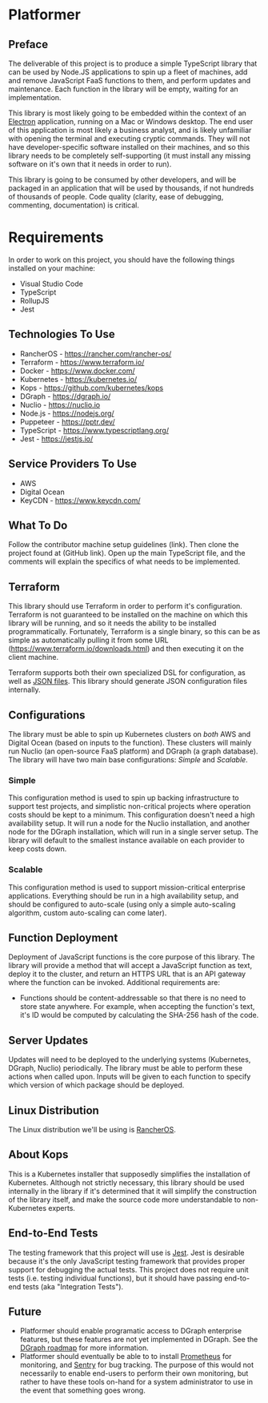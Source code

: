 # Platformer

## Preface

The deliverable of this project is to produce a simple TypeScript library that can be used by Node.JS applications to spin up a fleet of machines, add and remove JavaScript FaaS functions to them, and perform updates and maintenance. Each function in the library will be empty, waiting for an implementation.

This library is most likely going to be embedded within the context of an [Electron](https://electronjs.org/) application, running on a Mac or Windows desktop. The end user of this application is most likely a business analyst, and is likely unfamiliar with opening the terminal and executing cryptic commands. They will not have developer-specific software installed on their machines, and so this library needs to be completely self-supporting (it must install any missing software on it's own that it needs in order to run).

This library is going to be consumed by other developers, and will be packaged in an application that will be used by thousands, if not hundreds of thousands of people. Code quality (clarity, ease of debugging, commenting, documentation)  is critical.

# Requirements

In order to work on this project, you should have the following things installed on your machine:
- Visual Studio Code
- TypeScript
- RollupJS
- Jest


## Technologies To Use

- RancherOS - https://rancher.com/rancher-os/
- Terraform - https://www.terraform.io/
- Docker - https://www.docker.com/
- Kubernetes - https://kubernetes.io/
- Kops - https://github.com/kubernetes/kops
- DGraph - https://dgraph.io/
- Nuclio - https://nuclio.io
- Node.js - https://nodejs.org/
- Puppeteer - https://pptr.dev/
- TypeScript - https://www.typescriptlang.org/
- Jest - https://jestjs.io/

## Service Providers To Use

- AWS
- Digital Ocean
- KeyCDN - https://www.keycdn.com/

## What To Do

Follow the contributor machine setup guidelines (link). Then clone the project found at (GitHub link). Open up the main TypeScript file, and the comments will explain the specifics of what needs to be implemented.

## Terraform

This library should use Terraform in order to perform it's configuration. Terraform is not guaranteed to be installed on the machine on which this library will be running, and so it needs the ability to be installed programmatically. Fortunately, Terraform is a single binary, so this can be as simple as automatically pulling it from some URL (https://www.terraform.io/downloads.html) and then executing it on the client machine.

Terraform supports both their own specialized DSL for configuration, as well as [JSON files](https://www.terraform.io/docs/configuration/syntax-json.html). This library should generate JSON configuration files internally.

## Configurations

The library must be able to spin up Kubernetes clusters on *both* AWS and Digital Ocean (based on inputs to the function). These clusters will mainly run Nuclio (an open-source FaaS platform) and DGraph (a graph database). The library will have two main base configurations: *Simple* and *Scalable*.

### Simple

This configuration method is used to spin up backing infrastructure to support test projects, and simplistic non-critical projects where operation costs should be kept to a minimum. This configuration doesn't need a high availability setup. It will run a node for the Nuclio installation, and another node for the DGraph installation, which will run in a single server setup. The library will default to the smallest instance available on each provider to keep costs down.

### Scalable

This configuration method is used to support mission-critical enterprise applications. Everything should be run in a high availability setup, and should be configured to auto-scale (using only a simple auto-scaling algorithm, custom auto-scaling can come later).

## Function Deployment

Deployment of JavaScript functions is the core purpose of this library. The library will provide a method that will accept a JavaScript function as text, deploy it to the cluster, and return an HTTPS URL that is an API gateway where the function can be invoked. Additional requirements are:

- Functions should be content-addressable so that there is no need to store state anywhere. For example, when accepting the function's text, it's ID would be computed by calculating the SHA-256 hash of the code.

## Server Updates

Updates will need to be deployed to the underlying systems (Kubernetes, DGraph, Nuclio) periodically. The library must be able to perform these actions when called upon. Inputs will be given to each function to specify which version of which package should be deployed.

## Linux Distribution

The Linux distribution we'll be using is [RancherOS](https://rancher.com/rancher-os/).

## About Kops

This is a Kubernetes installer that supposedly simplifies the installation of Kubernetes. Although not strictly necessary, this library should be used internally in the library if it's determined that it will simplify the construction of the library itself, and make the source code more understandable to non-Kubernetes experts.

## End-to-End Tests

The testing framework that this project will use is [Jest](https://jestjs.io/). Jest is desirable because it's the only JavaScript testing framework that provides proper support for debugging the actual tests. This project does not require unit tests (i.e. testing individual functions), but it should have passing end-to-end tests (aka "Integration Tests").

## Future

- Platformer should enable programatic access to DGraph enterprise features, but these features are not yet implemented in DGraph. See the [DGraph roadmap](https://github.com/dgraph-io/dgraph/issues/2894) for more information.
- Platformer should eventually be able to to install [Prometheus](https://prometheus.io/) for monitoring, and [Sentry](https://sentry.io/welcome/) for bug tracking. The purpose of this would not necessarily to enable end-users to perform their own monitoring, but rather to have these tools on-hand for a system administrator to use in the event that something goes wrong.

